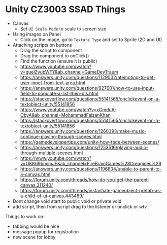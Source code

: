 # Unity CZ3003 SSAD Things

- Canvas
  - Set `UI Scale Mode` to scale to screen size
- Using images on Panel
  - Click on the image, go to `Texture Type` and set to Sprite (2D and UI)
- Attaching scripts on buttons
  - Drag the script to component
  - Drag the component to onClick()
  - Find the function (ensure it is public)
  - https://www.youtube.com/watch?v=guelZvubWFY&ab_channel=GameDevTraum
  - https://answers.unity.com/questions/1129032/atempting-to-get-user-inpet-from-text-area.html
  - https://answers.unity.com/questions/927681/how-to-use-input-field-to-populate-a-list-then-dis.html
  - https://stackoverflow.com/questions/55141565/onclickevent-on-a-textobject-unity/55141856
  - https://www.youtube.com/watch?v=xGmduA-ObyA&ab_channel=MohammadFaizanKhan
  - https://stackoverflow.com/questions/55141565/onclickevent-on-a-textobject-unity/55141856	
  - https://answers.unity.com/questions/1260393/make-music-continue-playing-through-scenes.html
  - https://gamedevelopertips.com/unity-how-fade-between-scenes/
  - https://answers.unity.com/questions/1253516/playing-audio-through-multiple-scenes.html
  - https://www.youtube.com/watch?v=OKK69bmjmJE&ab_channel=FireBrainGames%28Creagines%29
  - https://answers.unity.com/questions/1196834/unable-to-parent-to-a-canvas.html
  - https://forum.unity.com/threads/how-do-you-get-the-parent-canvas.311240/
  - https://forum.unity.com/threads/instantiate-gameobject-prefab-as-a-child-of-ui-canvas.443489/
- Dont change void start to public void or private void
- add script, then from script drag to the listener or onclick or wtv



Things to work on:

- tabbing would be nice
- message popup for registration
- new scene for lobby